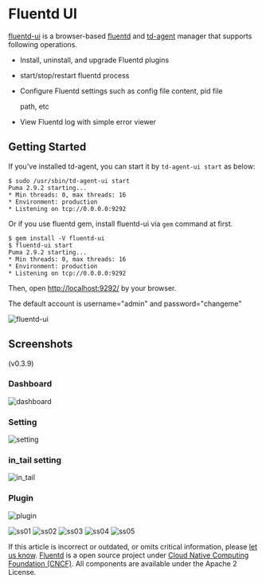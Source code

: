 # Fluentd UI

[fluentd-ui](https://github.com/fluent/fluentd-ui) is a browser-based [fluentd](http://fluentd.org/) and [td-agent](http://docs.treasuredata.com/articles/td-agent) manager that supports following operations.

* Install, uninstall, and upgrade Fluentd plugins
* start/stop/restart fluentd process
* Configure Fluentd settings such as config file content, pid file

  path, etc

* View Fluentd log with simple error viewer

## Getting Started

If you've installed td-agent, you can start it by `td-agent-ui start` as below:

```text
$ sudo /usr/sbin/td-agent-ui start
Puma 2.9.2 starting...
* Min threads: 0, max threads: 16
* Environment: production
* Listening on tcp://0.0.0.0:9292
```

Or if you use fluentd gem, install fluentd-ui via `gem` command at first.

```text
$ gem install -V fluentd-ui
$ fluentd-ui start
Puma 2.9.2 starting...
* Min threads: 0, max threads: 16
* Environment: production
* Listening on tcp://0.0.0.0:9292
```

Then, open [http://localhost:9292/](http://localhost:9292/) by your browser.

The default account is username="admin" and password="changeme"

![fluentd-ui](../.gitbook/assets/fluentd-ui%20%281%29%20%281%29.gif)

## Screenshots

\(v0.3.9\)

### Dashboard

![dashboard](../.gitbook/assets/dashboard%20%281%29%20%281%29.gif)

### Setting

![setting](../.gitbook/assets/setting.gif)

### in\_tail setting

![in\_tail](../.gitbook/assets/in_tail%20%281%29.gif)

### Plugin

![plugin](../.gitbook/assets/plugin.gif)

![ss01](../.gitbook/assets/01%20%281%29.png) ![ss02](../.gitbook/assets/02%20%281%29.png) ![ss03](../.gitbook/assets/03%20%281%29.png) ![ss04](../.gitbook/assets/04.png) ![ss05](../.gitbook/assets/05.png)

If this article is incorrect or outdated, or omits critical information, please [let us know](https://github.com/fluent/fluentd-docs-gitbook/issues?state=open). [Fluentd](http://www.fluentd.org/) is a open source project under [Cloud Native Computing Foundation \(CNCF\)](https://cncf.io/). All components are available under the Apache 2 License.

